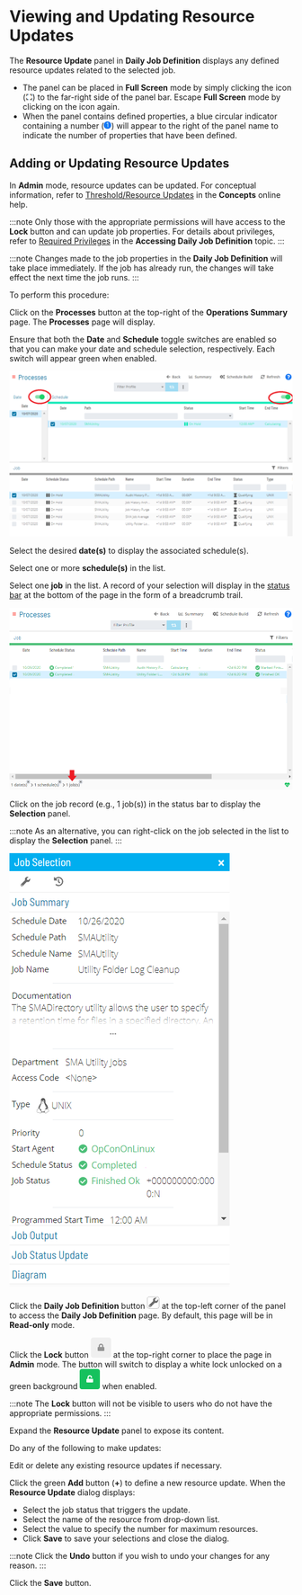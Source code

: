 # Viewing and Updating Resource Updates

The **Resource Update** panel in **Daily Job Definition** displays any
defined resource updates related to the selected job.

- The panel can be placed in **Full Screen** mode by simply clicking
    the icon (![Full Screen Panel Icon     ](../../../Resources/Images/SM/Full-Screen-Mode-Icon.png "Full Screen Panel Icon"))
    to the far-right side of the panel bar. Escape **Full Screen** mode
    by clicking on the icon again.
- When the panel contains defined properties, a blue circular
    indicator containing a number (![Job Properties     Indicator](../../../Resources/Images/SM/Daily-Job-Definition-Properties-Indicator.png "Job Properties Indicator"))
    will appear to the right of the panel name to indicate the number of
    properties that have been defined.

## Adding or Updating Resource Updates

In **Admin** mode, resource updates can be updated. For conceptual
information, refer to [Threshold/Resource Updates](../../../job-components/threshold-resource-updates.md)
in the **Concepts** online help.

:::note
Only those with the appropriate permissions will have access to the **Lock** button and can update job properties. For details about privileges, refer to [Required Privileges](Accessing-Daily-Job-Definition.md#Required) in the **Accessing Daily Job Definition** topic.
:::

:::note
Changes made to the job properties in the **Daily Job Definition** will take place immediately. If the job has already run, the changes will take effect the next time the job runs.
:::

To perform this procedure:

Click on the **Processes** button at the top-right of the **Operations
Summary** page. The **Processes** page will display.

Ensure that both the **Date** and **Schedule** toggle switches are
enabled so that you can make your date and schedule selection,
respectively. Each switch will appear green when enabled.

![Schedule Status Updates Date & Schedule Toggle Switches Enabled](../../../Resources/Images/SM/Schedule-Status-Update_Date&ScheduleToggles.png "Schedule Status Updates Date & Schedule Toggle Switches Enabled")

Select the desired **date(s)** to display the associated schedule(s).

Select one or more **schedule(s)** in the list.

Select one **job** in the list. A record of your selection will display
in the [status bar](SM-UI-Layout.md#Status) at the bottom of the
page in the form of a breadcrumb trail.

![Job Processes](../../../Resources/Images/SM/Job-ProcessesUNIX.png "Job Processes")

Click on the job record (e.g., 1 job(s)) in the status bar to display
the **Selection** panel.

:::note
As an alternative, you can right-click on the job selected in the list to display the **Selection** panel.
:::

![Job Summary Tab in Operations](../../../Resources/Images/SM/Job-Summary-Tab-(UNIX).png "Job Summary Tab in Operations")

Click the **Daily Job Definition** button ![Daily Job Definition Button](../../../Resources/Images/SM/Daily-Job-Definition-Button.png "Daily Job Definition Button")
at the top-left corner of the panel to access the **Daily Job
Definition** page. By default, this page will be in **Read-only** mode.

Click the **Lock** button ![Daily Job Definition Read-only Button](../../../Resources/Images/SM/Daily-Job-Definition-Read-only-Button.png "Daily Job Definition Read-only Button")
at the top-right corner to place the page in **Admin** mode. The button
will switch to display a white lock unlocked on a green background
![Daily Job Definition Admin Switch](../../../Resources/Images/SM/Daily-Job-Definition-Admin-Button.png "Daily Job Definition Admin Switch")
when enabled.

:::note
The **Lock** button will not be visible to users who do not have the appropriate permissions.
:::

Expand the **Resource Update** panel to expose its content.

Do any of the following to make updates:

Edit or delete any existing resource updates if necessary.

Click the green **Add** button (**+**) to define a new resource update.
When the **Resource Update** dialog displays:

- Select the job status that triggers the update.
- Select the name of the resource from drop-down list.
- Select the value to specify the number for maximum resources.
- Click **Save** to save your selections and close the dialog.

:::note
Click the **Undo** button if you wish to undo your changes for any reason.
:::

Click the **Save** button.
